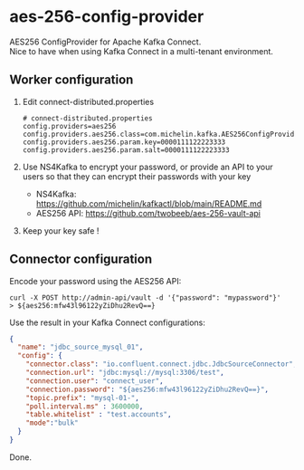 # aes-256-config-provider
AES256 ConfigProvider for Apache Kafka Connect.  
Nice to have when using Kafka Connect in a multi-tenant environment.

## Worker configuration

1. Edit connect-distributed.properties
    ````properties
    # connect-distributed.properties
    config.providers=aes256
    config.providers.aes256.class=com.michelin.kafka.AES256ConfigProvider
    config.providers.aes256.param.key=0000111122223333
    config.providers.aes256.param.salt=0000111122223333
    ````  
   
2. Use NS4Kafka to encrypt your password, or provide an API to your users so that they can encrypt their passwords with your key
   * NS4Kafka: https://github.com/michelin/kafkactl/blob/main/README.md
   * AES256 API: https://github.com/twobeeb/aes-256-vault-api  


3. Keep your key safe !

## Connector configuration

Encode your password using the AES256 API:
````console
curl -X POST http://admin-api/vault -d '{"password": "mypassword"}'
> ${aes256:mfw43l96122yZiDhu2RevQ==}
````

Use the result in your Kafka Connect configurations:
````json
{
  "name": "jdbc_source_mysql_01",
  "config": {
    "connector.class": "io.confluent.connect.jdbc.JdbcSourceConnector",
    "connection.url": "jdbc:mysql://mysql:3306/test",
    "connection.user": "connect_user",
    "connection.password": "${aes256:mfw43l96122yZiDhu2RevQ==}",
    "topic.prefix": "mysql-01-",
    "poll.interval.ms" : 3600000,
    "table.whitelist" : "test.accounts",
    "mode":"bulk"
  }
}
````

Done.
